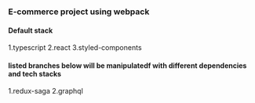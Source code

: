 ### E-commerce project using webpack

#### Default stack
 1.typescript
 2.react
 3.styled-components

#### listed branches below will be manipulatedf with different dependencies and tech stacks 

 1.redux-saga
 2.graphql

